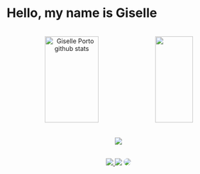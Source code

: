<!--
**GisellePorto/GisellePorto** is a ✨ _special_ ✨ repository because its `README.md` (this file) appears on your GitHub profile.

Here are some ideas to get you started:

- 🔭 I’m currently working on ...
- 🌱 I’m currently learning ...
- 👯 I’m looking to collaborate on ...
- 🤔 I’m looking for help with ...
- 💬 Ask me about ...
- 📫 How to reach me: ...
- 😄 Pronouns: ...
- ⚡ Fun fact: ...
-->

# Hello, my name is Giselle

<br>

<div align="center">  
  <img width="49%" height="195px" src="https://github-readme-stats.vercel.app/api?username=GisellePorto&show_icons=true&count_private=true&hide_border=true&title_color=FF69B4&icon_color=FF69B4&text_color=c9d1d9&bg_color=0d1117" alt="Giselle Porto github stats" /> 
  <img width="41%" height="195px" src="https://github-readme-stats.vercel.app/api/top-langs/?username=GisellePorto&layout=compact&hide_border=true&title_color=FF69B4&text_color=FF69B4&bg_color=0d1117" />
</div>

<br>

<p align="center">
  <img src="https://github-profile-trophy.vercel.app/?username=GisellePorto&theme=dracula&row=2&no-bg=true&column=3&margin-w=15&margin-h=15" />
</p>

<br>

<div align="center"> 
<a href="https://instagram.com/giselle.porto.s" target="_blank"><img src="https://img.shields.io/badge/-Instagram-%23E4405F?style=for-the-badge&logo=instagram&logoColor=white"</a>
<a href = "mailto:giselledesouzaportosilva@gmail.com"> <img src="https://img.shields.io/badge/-Gmail-FF0000?style=for-the-badge&logo=gmail&logoColor=white" target="_blank"></a>
<a href="https://www.linkedin.com/in/giselle-de-souza-porto-silva-8a23b021b/" target="_blank"><img src="https://img.shields.io/badge/-LinkedIn-%230077B5?style=for-the-badge&logo=linkedin&logoColor=white" style="border-radius: 30px" target="_blank"></a> 
 </div>
